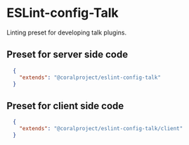 # ESLint-config-Talk

Linting preset for developing talk plugins.

## Preset for server side code

```json
  {
    "extends": "@coralproject/eslint-config-talk"
  }
```

## Preset for client side code

```json
  {
    "extends": "@coralproject/eslint-config-talk/client"
  }
```

